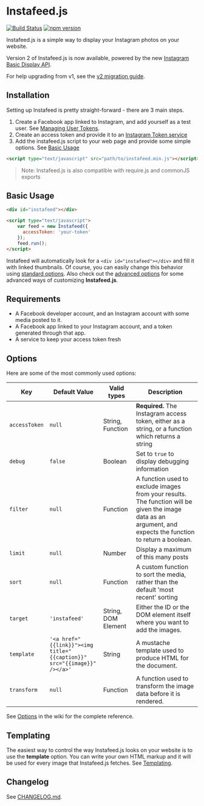 # Instafeed.js

[![Build Status](https://travis-ci.com/stevenschobert/instafeed.js.svg?branch=master)](https://travis-ci.com/stevenschobert/instafeed.js) [![npm version](https://badge.fury.io/js/instafeed.js.svg)](https://badge.fury.io/js/instafeed.js)

Instafeed.js is a simple way to display your Instagram photos on your website.

Version 2 of Instafeed.js is now available, powered by the new [Instagram Basic Display API](https://developers.facebook.com/docs/instagram-basic-display-api/).

For help upgrading from v1, see the [v2 migration guide](https://github.com/stevenschobert/instafeed.js/wiki/Version-2-migration-guide).

## Installation

Setting up Instafeed is pretty straight-forward - there are 3 main steps.

 1. Create a Facebook app linked to Instagram, and add yourself as a test user. See [Managing User Tokens](https://github.com/stevenschobert/instafeed.js/wiki/Managing-Access-Tokens).
 2. Create an access token and provide it to an [Instagram Token service](https://github.com/companionstudio/instagram-token-agent)
 3. Add the instafeed.js script to your web page and provide some simple options. See [Basic Usage](https://github.com/stevenschobert/instafeed.js/wiki/Basic-Usage)

```html
<script type="text/javascript" src="path/to/instafeed.min.js"></script>
```

> Note: Instafeed.js is also compatible with require.js and commonJS exports

## Basic Usage

```html
<div id="instafeed"></div>

<script type="text/javascript">
    var feed = new Instafeed({
      accessToken: 'your-token'
    });
    feed.run();
</script>
```

Instafeed will automatically look for a `<div id="instafeed"></div>` and fill it with linked thumbnails. Of course, you can easily change this behavior using [standard options](#standard-options). Also check out the [advanced options](#advanced-options) for some advanced ways of customizing __Instafeed.js__.

## Requirements

 * A Facebook developer account, and an Instagram account with some media posted to it.
 * A Facebook app linked to your Instagram account, and a token generated through that app.
 * A service to keep your access token fresh

## Options

Here are some of the most commonly used options:

| Key  | Default Value  | Valid types | Description  |
|---|---|---|---|
| `accessToken` | `null` | String, Function | **Required.** The Instagram access token, either as a string, or a function which returns a string |
| `debug` | `false` | Boolean | Set to `true` to display debugging information |
| `filter` | `null` | Function | A function used to exclude images from your results. The function will be given the image data as an argument, and expects the function to return a boolean. |
| `limit` | `null` | Number | Display a maximum of this many posts |
| `sort` | `null` | Function | A custom function to sort the media, rather than the default 'most recent' sorting|
| `target` | `'instafeed'` | String, DOM Element | Either the ID or the DOM element itself where you want to add the images. |
| `template` | `'<a href="{{link}}"><img title="{{caption}}" src="{{image}}" /></a>'` | String | A mustache template used to produce HTML for the document. |
| `transform` | `null` | Function | A function used to transform the image data before it is rendered. |

See [Options](https://github.com/stevenschobert/instafeed.js/wiki/Options-Reference) in the wiki for the complete reference.

## Templating

The easiest way to control the way Instafeed.js looks on your website is to use the __template__ option. You can write your own HTML markup and it will be used for every image that Instafeed.js fetches. See [Templating](https://github.com/stevenschobert/instafeed.js/wiki/Templating).

## Changelog

See [CHANGELOG.md](./CHANGELOG.md).
